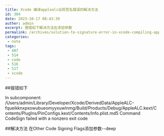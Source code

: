 ```yaml
---
title: Xcode 编译applealc出现签名错误的解决方法
id: 304
date: 2023-10-17 08:43:39
auther: admin
excerpt: 报错如下解决方法在添加参数
permalink: /archives/solution-to-signature-error-in-xcode-compiling-applealc
categories:
 - note
tags: 
 - 407
 - 514
 - code
 - 516
 - 517
 - xcode
---
```


##报错如下

In subcomponent: /Users/admin/Library/Developer/Xcode/DerivedData/AppleALC-fqueikknxpxowubueomyyxuwlnmg/Build/Products/Debug/AppleALC.kext/Contents/PlugIns/PinConfigs.kext/Contents/Info.plist.md5
Command CodeSign failed with a nonzero exit code

##解决方法
在Other Code Signing Flags添加参数--deep